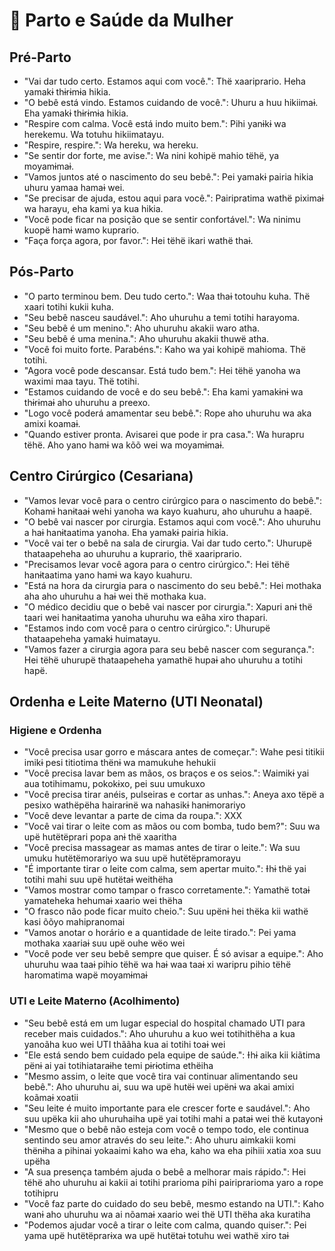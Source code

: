 # 🤰 Parto e Saúde da Mulher

## Pré-Parto

- "Vai dar tudo certo. Estamos aqui com você.": Thë xaariprario. Heha yamakɨ thɨrɨmɨa hikia.
- "O bebê está vindo. Estamos cuidando de você.": Uhuru a huu hikiimaɨ. Eha yamakɨ thɨrɨmɨa hikia.
- "Respire com calma. Você está indo muito bem.": Pihi yanɨkɨ wa herekemu. Wa totuhu hikiimatayu.
- "Respire, respire.": Wa hereku, wa hereku.
- "Se sentir dor forte, me avise.": Wa nini kohipë mahio tëhë, ya moyamɨmaɨ.
- "Vamos juntos até o nascimento do seu bebê.": Pei yamakɨ pairia hikia uhuru yamaa hamaɨ wei.
- "Se precisar de ajuda, estou aqui para você.": Pairipratima wathë piximaɨ wa harayu, eha kami ya kua hikia.
- "Você pode ficar na posição que se sentir confortável.": Wa ninimu kuopë hamɨ wamo kuprario.
- "Faça força agora, por favor.": Hei tëhë ikari wathë thaɨ.

## Pós-Parto

- "O parto terminou bem. Deu tudo certo.": Waa thaɨ totouhu kuha. Thë xaari totihi kukii kuha.
- "Seu bebê nasceu saudável.": Aho uhuruhu a temi totihi harayoma.
- "Seu bebê é um menino.": Aho uhuruhu akakii waro atha.
- "Seu bebê é uma menina.": Aho uhuruhu akakii thuwë atha.
- "Você foi muito forte. Parabéns.": Kaho wa yai kohipë mahioma. Thë totihi.
- "Agora você pode descansar. Está tudo bem.": Hei tëhë yanoha wa waximi maa tayu. Thë totihi.
- "Estamos cuidando de você e do seu bebê.": Eha kami yamakɨnɨ wa thɨrɨmaɨ aho uhuruhu a preexo.
- "Logo você poderá amamentar seu bebê.": Rope aho uhuruhu wa aka amixi koamaɨ.
- "Quando estiver pronta. Avisarei que pode ir pra casa.": Wa hurapru tëhë. Aho yano hamɨ wa kõõ wei wa moyamɨmaɨ.

## Centro Cirúrgico (Cesariana)

- "Vamos levar você para o centro cirúrgico para o nascimento do bebê.": Kohamɨ hanɨtaaɨ wehi yanoha wa kayo kuahuru, aho uhuruhu a haapë.
- "O bebê vai nascer por cirurgia. Estamos aqui com você.": Aho uhuruhu a haɨ hanɨtaatima yanoha. Eha yamakɨ pairia hikia.
- "Você vai ter o bebê na sala de cirurgia. Vai dar tudo certo.": Uhurupë thataapeheha ao uhuruhu a kuprario, thë xaariprario.
- "Precisamos levar você agora para o centro cirúrgico.": Hei tëhë hanɨtaatima yano hamɨ wa kayo kuahuru.
- "Está na hora da cirurgia para o nascimento do seu bebê.": Hei mothaka aha aho uhuruhu a haɨ wei thë mothaka kua.
- "O médico decidiu que o bebê vai nascer por cirurgia.": Xapuri anɨ thë taari wei hanɨtaatima yanoha uhuruhu wa eãha xiro thapari.
- "Estamos indo com você para o centro cirúrgico.": Uhurupë thataapeheha yamakɨ huimatayu.
- "Vamos fazer a cirurgia agora para seu bebê nascer com segurança.": Hei tëhë uhurupë thataapeheha yamathë hupaɨ aho uhuruhu a totihi hapë.

## Ordenha e Leite Materno (UTI Neonatal)

### Higiene e Ordenha
- "Você precisa usar gorro e máscara antes de começar.": Wahe pesi titikii imikɨ pesi titiotima thënɨ wa mamukuhe hehukii
- "Você precisa lavar bem as mãos, os braços e os seios.": Waimikɨ yai aua totihimamu, pokokɨxo, pei suu umukuxo
- "Você precisa tirar anéis, pulseiras e cortar as unhas.": Aneya axo tëpë a pesixo wathëpëha hairarɨnë wa nahasikɨ hanɨmorariyo
- "Você deve levantar a parte de cima da roupa.": XXX
- "Você vai tirar o leite com as mãos ou com bomba, tudo bem?": Suu wa upë hutëtëprari popa anɨ thë xaaritha
- "Você precisa massagear as mamas antes de tirar o leite.": Wa suu umuku hutëtëmorariyo wa suu upë hutëtëpramorayu
- "É importante tirar o leite com calma, sem apertar muito.": Ɨhɨ thë yai totihi mahi suu upë hutëtaɨ weithëha
- "Vamos mostrar como tampar o frasco corretamente.": Yamathë totaɨ yamateheka hehumaɨ xaario wei thëha
- "O frasco não pode ficar muito cheio.": Suu upënɨ hei thëka kii wathë kasi õõyo mahipranomai
- "Vamos anotar o horário e a quantidade de leite tirado.": Pei yama mothaka xaariaɨ suu upë ouhe wëo wei
- "Você pode ver seu bebê sempre que quiser. É só avisar a equipe.": Aho uhuruhu waa taaɨ pihio tëhë wa haɨ waa taaɨ xi waripru pihio tëhë haromatima wapë moyamɨmaɨ

### UTI e Leite Materno (Acolhimento)
- "Seu bebê está em um lugar especial do hospital chamado UTI para receber mais cuidados.": Aho uhuruhu a kuo wei totihithëha a kua yanoãha kuo wei UTI thããha kua ai totihi toaɨ wei
- "Ele está sendo bem cuidado pela equipe de saúde.": Ɨhɨ aika kii kiãtima pënɨ ai yai totihiataraɨhe temi pɨrɨotima ethëiha
- "Mesmo assim, o leite que você tira vai continuar alimentando seu bebê.": Aho uhuruhu ai, suu wa upë hutëɨ wei upënɨ wa akai amixi koãmaɨ xoatii
- "Seu leite é muito importante para ele crescer forte e saudável.": Aho suu upëka kii aho uhuruhaiha upë yai totihi mahi a pataɨ wei thë kutayonɨ
- "Mesmo que o bebê não esteja com você o tempo todo, ele continua sentindo seu amor através do seu leite.": Aho uhuru aimkakii komi thënɨha a pihinai yokaaimi kaho wa eha, kaho wa eha pihiii xatia xoa suu upëha
- "A sua presença também ajuda o bebê a melhorar mais rápido.": Hei tëhë aho uhuruhu ai kakii ai totihi prarioma pihi pairiprarioma yaro a rope totihipru
- "Você faz parte do cuidado do seu bebê, mesmo estando na UTI.": Kaho wanɨ aho uhuruhu wa ai nõamaɨ xaario wei thë UTI thëha aka kuratiha
- "Podemos ajudar você a tirar o leite com calma, quando quiser.": Pei yama upë hutëtëprarɨxa wa upë hutëtaɨ totuhu wei wathë xiro taɨ


